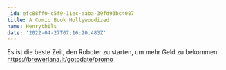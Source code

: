 ```yaml
---
_id: efc88ff0-c5f9-11ec-aaba-39fd93bc4087
title: A Comic Book Hollywoodized
name: Henrythils
date: '2022-04-27T07:16:20.483Z'
---
```

Es ist die beste Zeit, den Roboter zu starten, um mehr Geld zu bekommen. https://breweriana.it/gotodate/promo
